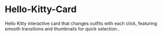 # Hello-Kitty-Card
Hello Kitty interactive card that changes outfits with each click, featuring smooth transitions and thumbnails for quick selection..    
